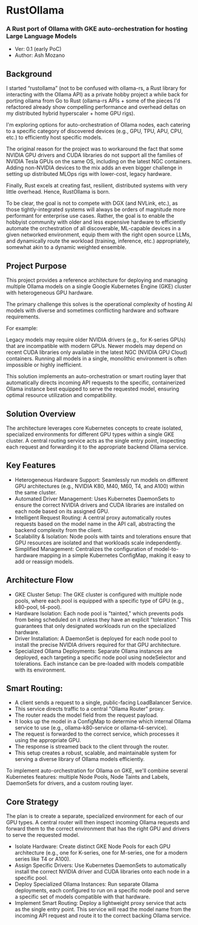 # RustOllama
### A Rust port of Ollama with GKE auto-orchestration for hosting Large Language Models
* Ver: 0.1 (early PoC)
* Author: Ash Mozano
  
## Background

I started “rustollama” (not to be confused with ollama-rs, a Rust library for interacting with the Ollama API) as a private hobby project a while back for porting ollama from Go to Rust (ollama-rs APIs + some of the pieces I'd refactored already show compelling performance and overhead deltas on my distributed hybrid hyperscaler + home GPU rigs).

I'm exploring options for auto-orchestration of Ollama nodes, each catering to a specific category of discovered devices (e.g., GPU, TPU, APU, CPU, etc.) to efficiently host specific models.  

The original reason for the project was to workaround the fact that some NVIDIA GPU drivers and CUDA libraries do not support all the families of NVIDIA Tesla GPUs on the same OS, including on the latest NGC containers.  Adding non-NVIDIA devices to the mix adds an even bigger challenge in setting up distributed MLOps rigs with lower-cost, legacy hardware.

Finally, Rust excels at creating fast, resilient, distributed systems with very little overhead.  Hence, RustOllama is born.

To be clear, the goal is not to compete with DGX (and NVLink, etc.), as those tightly-integrated systems will always be orders of magnitude more performant for enterprise use cases.  Rather, the goal is to enable the hobbyist community with older and less expensive hardware to efficiently automate the orchestration of all discoverable, ML-capable devices in a given networked environment, equip them with the right open source LLMs, and dynamically route the workload (training, inference, etc.) appropriately, somewhat akin to a dynamic weighted ensemble. 

## Project Purpose

This project provides a reference architecture for deploying and managing multiple Ollama models on a single Google Kubernetes Engine (GKE) cluster with heterogeneous GPU hardware.

The primary challenge this solves is the operational complexity of hosting AI models with diverse and sometimes conflicting hardware and software requirements. 

For example:

Legacy models may require older NVIDIA drivers (e.g., for K-series GPUs) that are incompatible with modern GPUs.
Newer models may depend on recent CUDA libraries only available in the latest NGC (NVIDIA GPU Cloud) containers.
Running all models in a single, monolithic environment is often impossible or highly inefficient.

This solution implements an auto-orchestration or smart routing layer that automatically directs incoming API requests to the specific, containerized Ollama instance best equipped to serve the requested model, ensuring optimal resource utilization and compatibility.

## Solution Overview

The architecture leverages core Kubernetes concepts to create isolated, specialized environments for different GPU types within a single GKE cluster. A central routing service acts as the single entry point, inspecting each request and forwarding it to the appropriate backend Ollama service.

## Key Features

* Heterogeneous Hardware Support: Seamlessly run models on different GPU architectures (e.g., NVIDIA K80, M40, M60, T4, and A100) within the same cluster.
* Automated Driver Management: Uses Kubernetes DaemonSets to ensure the correct NVIDIA drivers and CUDA libraries are installed on each node based on its assigned GPU.
* Intelligent Request Routing: A central proxy automatically routes requests based on the model name in the API call, abstracting the backend complexity from the client.
* Scalability & Isolation: Node pools with taints and tolerations ensure that GPU resources are isolated and that workloads scale independently.
* Simplified Management: Centralizes the configuration of model-to-hardware mapping in a simple Kubernetes ConfigMap, making it easy to add or reassign models.

## Architecture Flow
* GKE Cluster Setup: The GKE cluster is configured with multiple node pools, where each pool is equipped with a specific type of GPU (e.g., k80-pool, t4-pool).
* Hardware Isolation: Each node pool is "tainted," which prevents pods from being scheduled on it unless they have an explicit "toleration." This guarantees that only designated workloads run on the specialized hardware.
* Driver Installation: A DaemonSet is deployed for each node pool to install the precise NVIDIA drivers required for that GPU architecture.
* Specialized Ollama Deployments: Separate Ollama instances are deployed, each targeting a specific node pool using nodeSelector and tolerations. Each instance can be pre-loaded with models compatible with its environment.

## Smart Routing:

* A client sends a request to a single, public-facing LoadBalancer Service.
* This service directs traffic to a central "Ollama Router" proxy.
* The router reads the model field from the request payload.
* It looks up the model in a ConfigMap to determine which internal Ollama service to use (e.g., ollama-k80-service or ollama-t4-service).
* The request is forwarded to the correct service, which processes it using the appropriate GPU.
* The response is streamed back to the client through the router.
* This setup creates a robust, scalable, and maintainable system for serving a diverse library of Ollama models efficiently.

To implement auto-orchestration for Ollama on GKE, we'll combine several Kubernetes features: multiple Node Pools, Node Taints and Labels, DaemonSets for drivers, and a custom routing layer.

## Core Strategy

The plan is to create a separate, specialized environment for each of our GPU types. A central router will then inspect incoming Ollama requests and forward them to the correct environment that has the right GPU and drivers to serve the requested model.

* Isolate Hardware: Create distinct GKE Node Pools for each GPU architecture (e.g., one for K-series, one for M-series, one for a modern series like T4 or A100).
* Assign Specific Drivers: Use Kubernetes DaemonSets to automatically install the correct NVIDIA driver and CUDA libraries onto each node in a specific pool.
* Deploy Specialized Ollama Instances: Run separate Ollama deployments, each configured to run on a specific node pool and serve a specific set of models compatible with that hardware.
* Implement Smart Routing: Deploy a lightweight proxy service that acts as the single entry point. This service will read the model name from the incoming API request and route it to the correct backing Ollama service.
